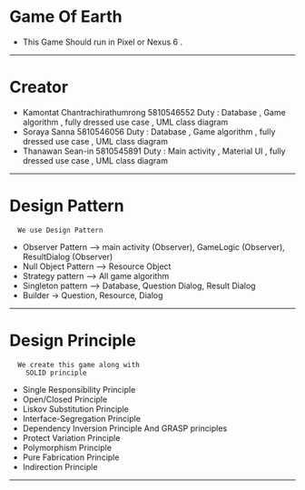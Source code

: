 # Game Of Earth
 - This Game Should run in Pixel or Nexus 6 .
----------------------------------------------------------------------------------------
# Creator
  - Kamontat Chantrachirathumrong 5810546552
    Duty : Database ,  Game algorithm , fully dressed use case , UML class diagram
  - Soraya Sanna 5810546056
  Duty : Database ,  Game algorithm , fully dressed use case , UML class diagram
  - Thanawan Sean-in 5810545891
    Duty : Main activity , Material UI , fully dressed use case , UML class diagram
---------------------------------------------------------------------------------------
# Design Pattern
      We use Design Pattern
  - Observer Pattern —> main activity (Observer), GameLogic (Observer), ResultDialog (Observer)
  - Null Object Pattern —> Resource Object
  - Strategy pattern —> All game algorithm
  - Singleton pattern —> Database, Question Dialog, Result Dialog
  - Builder -> Question, Resource, Dialog
----------------------------------------------------------------------------------------
# Design Principle
      We create this game along with
        SOLID principle
  - Single Responsibility Principle
  - Open/Closed Principle
  - Liskov Substitution Principle
  - Interface-Segregation Principle
  - Dependency Inversion Principle
     And GRASP principles
  - Protect Variation Principle
  - Polymorphism Principle
  - Pure Fabrication Principle
  - Indirection Principle
----------------------------------------------------------------------------------------
